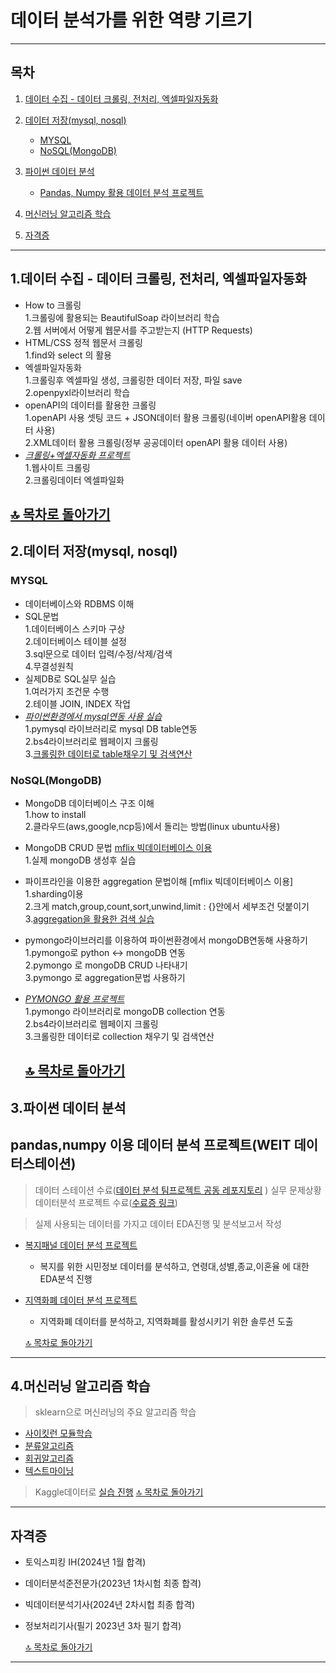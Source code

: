 # 데이터 분석가를 위한 역량 기르기
---
## 목차
1. [데이터 수집 - 데이터 크롤링, 전처리, 엑셀파일자동화](#1데이터-수집---데이터-크롤링-전처리-엑셀파일자동화)
2. [데이터 저장(mysql, nosql)](#2데이터-저장mysql-nosql)
   - [MYSQL](#mysql)
   - [NoSQL(MongoDB)](#nosqlmongodb)
3. [파이썬 데이터 분석](#4파이썬-데이터-분석)
   - [Pandas, Numpy 활용 데이터 분석 프로젝트](#pandas-numpy-이용-데이터-분석-프로젝트weit-데이터스테이션)
4. [머신러닝 알고리즘 학습](#5머신러닝-알고리즘-학습)

5. [자격증](#자격증)
---  
## 1.데이터 수집 - 데이터 크롤링, 전처리, 엑셀파일자동화  
- How to 크롤링  
1.크롤링에 활용되는 BeautifulSoap 라이브러리 학습  
2.웹 서버에서 어떻게 웹문서를 주고받는지 (HTTP Requests)  
- HTML/CSS 정적 웹문서 크롤링  
1.find와 select 의 활용  
- 엑셀파일자동화  
1.크롤링후 엑셀파일 생성, 크롤링한 데이터 저장, 파일 save  
2.openpyxl라이브러리 학습    
- openAPI의 데이터를 활용한 크롤링    
1.openAPI 사용 셋팅 코드 + JSON데이터 활용 크롤링(네이버 openAPI활용 데이터 사용)  
2.XML데이터 활용 크롤링(정부 공공데이터 openAPI 활용 데이터 사용)
- *[크롤링+엑셀자동화 프로젝트](https://github.com/chlwldns00/ForDataAnalysis/blob/main/%EC%9B%B9%ED%81%AC%EB%A1%A4%EB%A7%81%2B%EB%AC%B8%EC%84%9C%EC%9E%90%EB%8F%99%ED%99%94(%EC%97%91%EC%85%80)/%EC%8B%A4%EC%8A%B5/%EC%B5%9C%EC%A2%85_%EC%98%88%EC%A0%9C%EC%82%AC%EC%9D%B4%ED%8A%B8_%ED%81%AC%EB%A1%A4%EB%A7%81%2B%EC%A0%84%EC%B2%98%EB%A6%AC%2B%EC%97%91%EC%85%80%EC%A0%80%EC%9E%A51.ipynb)*    
1.웹사이트 크롤링    
2.크롤링데이터 엑셀파일화

[🔝 목차로 돌아가기](#목차)
--------

## 2.데이터 저장(mysql, nosql)
### MYSQL  
- 데이터베이스와 RDBMS 이해
- SQL문법  
1.데이터베이스 스키마 구상  
2.데이터베이스 테이블 설정  
3.sql문으로 데이터 입력/수정/삭제/검색  
4.무결성원칙  
- 실제DB로 SQL실무 실습  
1.여러가지 조건문 수행    
2.테이블 JOIN, INDEX 작업
- *[파이썬환경에서 mysql연동 사용 실습](https://github.com/chlwldns00/ForDataAnalysis/blob/main/MySql/pymysql/pymysql%EC%8B%A4%EC%8A%B5%ED%94%84%EB%A1%9C%EC%A0%9D%ED%8A%B8.ipynb)*       
1.pymysql 라이브러리로 mysql DB table연동  
2.bs4라이브러리로 웹페이지 크롤링  
3.[크롤링한 데이터로 table채우기 및 검색연산](https://github.com/chlwldns00/ForDataAnalysis/blob/main/MySql/sakilaDB/sakila-db%EC%8B%A4%EB%AC%B4%EC%8B%A4%EC%8A%B5/GMARKET_db%EC%97%90%EC%84%9C%20%EC%8B%A4%EB%AC%B4%EC%88%98%ED%96%89%EC%8B%A4%EC%8A%B5.sql)      
### NoSQL(MongoDB)  
- MongoDB 데이터베이스 구조 이해  
  1.how to install  
  2.클라우드(aws,google,ncp등)에서 돌리는 방법(linux ubuntu사용)  
- MongoDB CRUD 문법 [mflix 빅데이터베이스 이용](https://github.com/chlwldns00/ForDataAnalysis/tree/main/nosql/sampleDB/sample_mflix)   
  1.실제 mongoDB 생성후 실습
- 파이프라인을 이용한 aggregation 문법이해  [mflix 빅데이터베이스 이용]   
  1.sharding이용    
  2.크게 match,group,count,sort,unwind,limit : {}안에서 세부조건 덧붙이기    
  3.[aggregation을 활용한 검색 실습](https://github.com/chlwldns00/ForDataAnalysis/blob/main/nosql/Aggregation/mongoDB_Aggregation%EC%8B%A4%EB%AC%B4%EC%8B%A4%EC%8A%B5.js)  
- pymongo라이브러리를 이용하여 파이썬환경에서 mongoDB연동해 사용하기  
  1.pymongo로 python <-> mongoDB 연동    
  2.pymongo 로 mongoDB CRUD 나타내기    
  3.pymongo 로 aggregation문법 사용하기  
- *[PYMONGO 활용 프로젝트](https://github.com/chlwldns00/ForDataAnalysis/blob/main/nosql/Pymongo/PYMONGO_%EC%8B%A4%EB%AC%B4%EC%8B%A4%EC%8A%B5.ipynb)*    
  1.pymongo 라이브러리로 mongoDB collection 연동    
  2.bs4라이브러리로 웹페이지 크롤링    
  3.크롤링한 데이터로 collection 채우기 및 검색연산  

  [🔝 목차로 돌아가기](#목차)
  ------------
## 3.파이썬 데이터 분석
  ## pandas,numpy 이용 데이터 분석 프로젝트(WEIT 데이터스테이션)  
  > 데이터 스테이션 수료([데이터 분석 팀프로젝트 공동 레포지토리](https://github.com/chlwldns00/weit) ) 
  > 실무 문제상황 데이터분석 프로젝트 수료([수료증 링크](https://drive.google.com/file/d/1pT-QhDk535N29j10yS7d5qHavlPuxF8c/view?usp=drive_link))
      
  > 실제 사용되는 데이터를 가지고 데이터 EDA진행 및 분석보고서 작성    
- [복지패널 데이터 분석 프로젝트](https://github.com/chlwldns00/ForDataAnalysis/blob/main/%EB%8D%B0%EC%9D%B4%ED%84%B0%EB%B6%84%EC%84%9D/%EB%B3%B5%EC%A7%80%ED%8C%A8%EB%84%90%EB%8D%B0%EC%9D%B4%ED%84%B0%EB%B6%84%EC%84%9D.ipynb)  
   - 복지를 위한 시민정보 데이터를 분석하고, 연령대,성별,종교,이혼율 에 대한 EDA분석 진행  
- [지역화폐 데이터 분석 프로젝트](https://github.com/chlwldns00/project_weit)  
   - 지역화폐 데이터를 분석하고, 지역화폐를 활성시키기 위한 솔루션 도출


   [🔝 목차로 돌아가기](#목차)
---------------
## 4.머신러닝 알고리즘 학습
> sklearn으로 머신러닝의 주요 알고리즘 학습
   - [사이킷런 모듈학습](https://github.com/chlwldns00/ScikitLearn_Practice/tree/main/%EC%82%AC%EC%9D%B4%ED%82%B7%EB%9F%B0%20%EB%AA%A8%EB%93%88%20%ED%95%99%EC%8A%B5)
   - [분류알고리즘](https://github.com/chlwldns00/ScikitLearn_Practice/tree/main/%EB%B6%84%EB%A5%98%20%EC%95%8C%EA%B3%A0%EB%A6%AC%EC%A6%98)
   - [회귀알고리즘](https://github.com/chlwldns00/ScikitLearn_Practice/tree/main/%ED%9A%8C%EA%B7%80%EC%95%8C%EA%B3%A0%EB%A6%AC%EC%A6%98)
   - [텍스트마이닝](https://github.com/chlwldns00/ScikitLearn_Practice/tree/main/%ED%85%8D%EC%8A%A4%ED%8A%B8%20%EB%A7%88%EC%9D%B4%EB%8B%9D)
> Kaggle데이터로 [실습 진행](https://github.com/chlwldns00/scikitlearn-)
 [🔝 목차로 돌아가기](#목차)
--------------


## 자격증
- 토익스피킹 IH(2024년 1월 합격)
- 데이터분석준전문가(2023년 1차시험 최종 합격)
- 빅데이터분석기사(2024년 2차시헙 최종 합격)
- 정보처리기사(필기 2023년 3차 필기 합격)

  [🔝 목차로 돌아가기](#목차)

---
